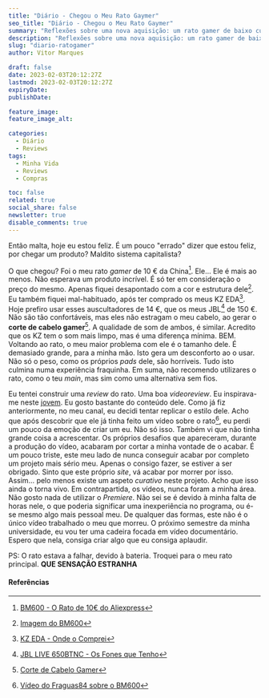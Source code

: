 ```yaml
---
title: "Diário - Chegou o Meu Rato Gaymer"
seo_title: "Diário - Chegou o Meu Rato Gaymer"
summary: "Reflexões sobre uma nova aquisição: um rato gamer de baixo custo da China que, apesar de algumas decepções, mostra-se útil como alternativa sem fios, enquanto o desejo de criar uma review em vídeo desvanece-se, levando a uma busca por motivação criativa em projetos futuros."
description: "Reflexões sobre uma nova aquisição: um rato gamer de baixo custo da China que, apesar de algumas decepções, mostra-se útil como alternativa sem fios, enquanto o desejo de criar uma review em vídeo desvanece-se, levando a uma busca por motivação criativa em projetos futuros."
slug: "diario-ratogamer"
author: Vitor Marques

draft: false
date: 2023-02-03T20:12:27Z
lastmod: 2023-02-03T20:12:27Z
expiryDate: 
publishDate: 

feature_image: 
feature_image_alt:

categories:
  - Diário
  - Reviews
tags:
  - Minha Vida
  - Reviews
  - Compras

toc: false
related: true
social_share: false
newsletter: true
disable_comments: true
---
```


Então malta, hoje eu estou feliz. É um pouco "errado" dizer que estou feliz, por chegar um produto? Maldito sistema capitalista?

O que chegou? Foi o meu rato *gamer* de 10 € da China[^1]. Ele... Ele é mais ao menos. Não esperava um produto incrível. É só ter em consideração o preço do mesmo. Apenas fiquei desapontado com a cor e estrutura dele[^2]. Eu também fiquei mal-habituado, após ter comprado os meus KZ EDA[^3]. Hoje prefiro usar esses auscultadores de 14 €, que os meus JBL[^4] de 150 €. Não são tão confortáveis, mas eles não estragam o meu cabelo, ao gerar o **corte de cabelo gamer**[^5]. A qualidade de som de ambos, é similar. Acredito que os KZ tem o som mais limpo, mas é uma diferença mínima. BEM. Voltando ao rato, o meu maior problema com ele é o tamanho dele. É demasiado grande, para a minha mão. Isto gera um desconforto ao o usar. Não só o peso, como os próprios *pads* dele, são horríveis. Tudo isto culmina numa experiência fraquinha. Em suma, não recomendo utilizares o rato, como o teu *main*, mas sim como uma alternativa sem fios.

Eu tentei construir uma *review* do rato. Uma boa *videoreview*. Eu inspirava-me neste [jovem](https://www.youtube.com/@Fraguas84). Eu gosto bastante do conteúdo dele. Como já fiz anteriormente, no meu canal, eu decidi tentar replicar o estilo dele. Acho que após descobrir que ele já tinha feito um vídeo sobre o rato[^6], eu perdi um pouco da emoção de criar um eu. Não só isso. Também vi que não tinha grande coisa a acrescentar. Os próprios desafios que apareceram, durante a produção do vídeo, acabaram por cortar a minha vontade de o acabar. É um pouco triste, este meu lado de nunca conseguir acabar por completo um projeto mais sério meu. Apenas o consigo fazer, se estiver a ser obrigado. Sinto que este próprio *site*, vá acabar por morrer por isso. Assim… pelo menos existe um aspeto *curativo* neste projeto. Acho que isso ainda o torna vivo. Em contrapartida, os vídeos, nunca foram a minha área. Não gosto nada de utilizar o *Premiere*. Não sei se é devido à minha falta de horas nele, o que poderia significar uma inexperiência no programa, ou é-se mesmo algo mais pessoal meu. De qualquer das formas, este não é o único vídeo trabalhado o meu que morreu. O próximo semestre da minha universidade, eu vou ter uma cadeira focada em vídeo documentário. Espero que nela, consiga criar algo que eu consiga aplaudir.

PS: O rato estava a falhar, devido à bateria. Troquei para o meu rato principal. **QUE SENSAÇÃO ESTRANHA**

#### Referências

[^1]: [BM600 - O Rato de 10€ do Aliexpress](https://pt.aliexpress.com/w/wholesale-Bm600.html)
[^2]: [Imagem do BM600](https://ae01.alicdn.com/kf/A9b0d9e72ce064781ae629e48a28d4492N.jpg)
[^3]: [KZ EDA - Onde o Comprei](https://pt.aliexpress.com/w/wholesale-kz-eda.html)
[^4]: [JBL LIVE 650BTNC - Os Fones que Tenho](https://www.jbl.com/over-ear-headphones/JBL+LIVE650BTNC.html)
[^5]: [Corte de Cabelo Gamer](https://i.ytimg.com/vi/bHlWR6gQbZ4/maxresdefault.jpg)
[^6]: [Vídeo do Fraguas84 sobre o BM600](https://youtu.be/SAit6Iyddzg)